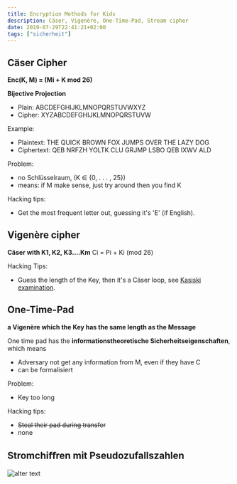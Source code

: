 ```yaml
---
title: Encryption Methods for Kids
description: Cäser, Vigenère, One-Time-Pad, Stream cipher
date: 2019-07-29T22:41:21+02:00
tags: ["sicherheit"]
---
```


## Cäser Cipher
**Enc(K, M) = (Mi + K mod 26)**

**Bijective Projection**
* Plain:    ABCDEFGHIJKLMNOPQRSTUVWXYZ
* Cipher:   XYZABCDEFGHIJKLMNOPQRSTUVW

Example:
+ Plaintext:  THE QUICK BROWN FOX JUMPS OVER THE LAZY DOG
+ Ciphertext: QEB NRFZH YOLTK CLU GRJMP LSBO QEB IXWV ALD


Problem:
+ no Schlüsselraum, (K ∈ {0, . . . , 25})
+ means: if M make sense, just try around then you find K
  
Hacking tips:
+ Get the most frequent letter out, guessing it's 'E' (if English). 


## Vigenère cipher
**Cäser with K1, K2, K3....Km**
Ci = Pi + Ki (mod 26)

Hacking Tips:
+ Guess the length of the Key, then it's a Cäser loop, see [Kasiski examination](https://en.wikipedia.org/wiki/Kasiski_examination).

## One-Time-Pad
**a Vigenère which the Key has the same length as the Message**

One time pad has the **informationstheoretische Sicherheitseigenschaften**, which means 
* Adversary not get any information from M, even if they have C
* can be formalisiert

Problem:
+ Key too long

Hacking tips:
+ ~~Steal their pad during transfer~~
+ none
  
## Stromchiﬀren mit Pseudozufallszahlen
![alter text](/postImage/KidsCipher/Xnip2019-07-30_00-30-26.jpg)



